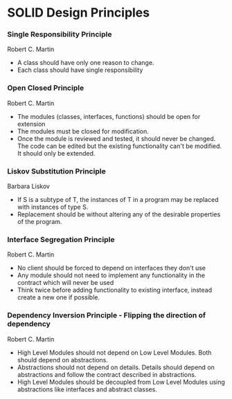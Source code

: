 # SOLID Design Principles

### Single Responsibility Principle

Robert C. Martin

- A class should have only one reason to change.
- Each class should have single responsibility

### Open Closed Principle

Robert C. Martin

- The modules (classes, interfaces, functions) should be open for extension
- The modules must be closed for modification.
- Once the module is reviewed and tested, it should never be changed. The code can be edited but the existing functionality can't be modified. It should only be extended.

### Liskov Substitution Principle

Barbara Liskov

- If S is a subtype of T, the instances of T in a program may be replaced with instances of type S.
- Replacement should be without altering any of the desirable properties of the program.

### Interface Segregation Principle

Robert C. Martin

- No client should be forced to depend on interfaces they don't use
- Any module should not need to implement any functionality in the contract which will never be used
- Think twice before adding functionality to existing interface, instead create a new one if possible.

### Dependency Inversion Principle - Flipping the direction of dependency

Robert C. Martin

- High Level Modules should not depend on Low Level Modules. Both should depend on abstractions.
- Abstractions should not depend on details. Details should depend on abstractions and follow the contract described in abstractions.
- High Level Modules should be decoupled from Low Level Modules using abstractions like interfaces and abstract classes.
